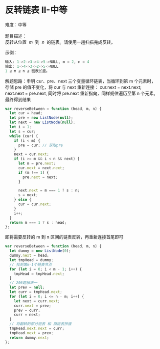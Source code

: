 # 反转链表 II-中等

难度：中等<br />
<br />题目描述：<br />反转从位置  *m*  到  *n*  的链表。请使用一趟扫描完成反转。

示例：

```javascript
输入: 1->2->3->4->5->NULL, m = 2, n = 4
输出: 1->4->3->2->5->NULL
1 ≤ m ≤ n ≤ 链表长度。
```

解题思路：申明 cur、pre、next 三个变量循环链表，当循环到第 m 个元素时，存储 pre 的值不变化，将 cur 与 next 重新连接： cur.next = next.next; next.next = pre.next, 同时将 pre.next 重新指向，同样规律遍历至第 n 个元素。最终得到结果

```javascript
var reverseBetween = function (head, m, n) {
  let cur = head;
  let pre = new ListNode(null);
  let next = new ListNode(null);
  let i = 1;
  let s = cur;
  while (cur) {
    if (i < m) {
      pre = cur; // 获取pre
    }
    next = cur.next;
    if (i >= m && i < n && next) {
      let n = pre.next;
      cur.next = next.next;
      if (m !== 1) {
        pre.next = next;
      }

      next.next = m === 1 ? s : n;
      s = next;
    } else {
      cur = cur.next;
    }
    i++;
  }
  return m === 1 ? s : head;
};
```

即将需要反转的 m 到 n 区间的链表反转，再重新连接首尾即可

```javascript
var reverseBetween = function (head, m, n) {
  let dummy = new ListNode(0);
  dummy.next = head;
  let tmpHead = dummy;
  // 找到第m-1个链表节点
  for (let i = 0; i < m - 1; i++) {
    tmpHead = tmpHead.next;
  }
  // 206题解法一
  let prev = null;
  let curr = tmpHead.next;
  for (let i = 0; i <= n - m; i++) {
    let next = curr.next;
    curr.next = prev;
    prev = curr;
    curr = next;
  }
  // 将翻转的部分链表 和 原链表拼接
  tmpHead.next.next = curr;
  tmpHead.next = prev;
  return dummy.next;
};
```
